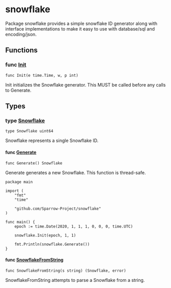 # snowflake

Package snowflake provides a simple snowflake ID generator
along with interface implementations to make it easy to use
with database/sql and encoding/json.

## Functions

### func [Init](/snowflake.go#L47)

`func Init(e time.Time, w, p int)`

Init initializes the Snowflake generator.
This MUST be called before any calls to Generate.

## Types

### type [Snowflake](/snowflake.go#L55)

`type Snowflake uint64`

Snowflake represents a single Snowflake ID.

#### func [Generate](/snowflake.go#L59)

`func Generate() Snowflake`

Generate generates a new Snowflake.
This function is thread-safe.

```golang
package main

import (
	"fmt"
	"time"

	"github.com/Sparrow-Project/snowflake"
)

func main() {
	epoch := time.Date(2020, 1, 1, 1, 0, 0, 0, time.UTC)

	snowflake.Init(epoch, 1, 1)

	fmt.Println(snowflake.Generate())
}

```

#### func [SnowflakeFromString](/snowflake.go#L76)

`func SnowflakeFromString(s string) (Snowflake, error)`

SnowflakeFromString attempts to parse a Snowflake from a string.
